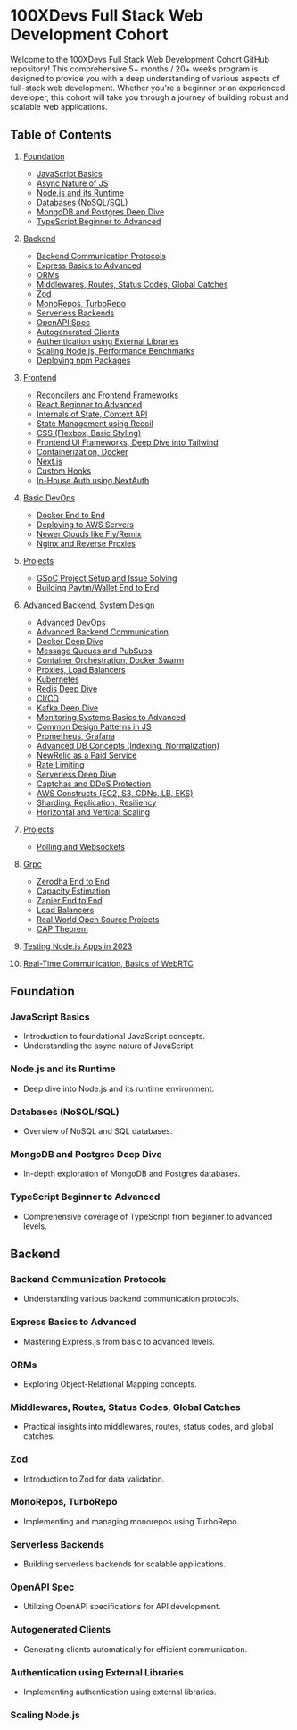 # 100XDevs Full Stack Web Development Cohort

Welcome to the 100XDevs Full Stack Web Development Cohort GitHub repository! This comprehensive 5+ months / 20+ weeks program is designed to provide you with a deep understanding of various aspects of full-stack web development. Whether you're a beginner or an experienced developer, this cohort will take you through a journey of building robust and scalable web applications.

## Table of Contents
1. [Foundation](#foundation)
   - [JavaScript Basics](#javascript-basics)
   - [Async Nature of JS](#async-nature-of-js)
   - [Node.js and its Runtime](#nodejs-and-its-runtime)
   - [Databases (NoSQL/SQL)](#databases-nosqlsql)
   - [MongoDB and Postgres Deep Dive](#mongodb-and-postgres-deep-dive)
   - [TypeScript Beginner to Advanced](#typescript-beginner-to-advanced)
   
2. [Backend](#backend)
   - [Backend Communication Protocols](#backend-communication-protocols)
   - [Express Basics to Advanced](#express-basics-to-advanced)
   - [ORMs](#orms)
   - [Middlewares, Routes, Status Codes, Global Catches](#middlewares-routes-status-codes-global-catches)
   - [Zod](#zod)
   - [MonoRepos, TurboRepo](#monorepos-turborepo)
   - [Serverless Backends](#serverless-backends)
   - [OpenAPI Spec](#openapi-spec)
   - [Autogenerated Clients](#autogenerated-clients)
   - [Authentication using External Libraries](#authentication-using-external-libraries)
   - [Scaling Node.js, Performance Benchmarks](#scaling-nodejs-performance-benchmarks)
   - [Deploying npm Packages](#deploying-npm-packages)

3. [Frontend](#frontend)
   - [Reconcilers and Frontend Frameworks](#reconcilers-and-frontend-frameworks)
   - [React Beginner to Advanced](#react-beginner-to-advanced)
   - [Internals of State, Context API](#internals-of-state-context-api)
   - [State Management using Recoil](#state-management-using-recoil)
   - [CSS (Flexbox, Basic Styling)](#css-flexbox-basic-styling)
   - [Frontend UI Frameworks, Deep Dive into Tailwind](#frontend-ui-frameworks-deep-dive-into-tailwind)
   - [Containerization, Docker](#containerization-docker)
   - [Next.js](#nextjs)
   - [Custom Hooks](#custom-hooks)
   - [In-House Auth using NextAuth](#in-house-auth-using-nextauth)

4. [Basic DevOps](#basic-devops)
   - [Docker End to End](#docker-end-to-end)
   - [Deploying to AWS Servers](#deploying-to-aws-servers)
   - [Newer Clouds like Fly/Remix](#newer-clouds-like-flyremix)
   - [Nginx and Reverse Proxies](#nginx-and-reverse-proxies)

5. [Projects](#projects)
   - [GSoC Project Setup and Issue Solving](#gsoc-project-setup-and-issue-solving)
   - [Building Paytm/Wallet End to End](#building-paytmwallet-end-to-end)

6. [Advanced Backend, System Design](#advanced-backend-system-design)
   - [Advanced DevOps](#advanced-devops)
   - [Advanced Backend Communication](#advanced-backend-communication)
   - [Docker Deep Dive](#docker-deep-dive)
   - [Message Queues and PubSubs](#message-queues-and-pubsubs)
   - [Container Orchestration, Docker Swarm](#container-orchestration-docker-swarm)
   - [Proxies, Load Balancers](#proxies-load-balancers)
   - [Kubernetes](#kubernetes)
   - [Redis Deep Dive](#redis-deep-dive)
   - [CI/CD](#cicd)
   - [Kafka Deep Dive](#kafka-deep-dive)
   - [Monitoring Systems Basics to Advanced](#monitoring-systems-basics-to-advanced)
   - [Common Design Patterns in JS](#common-design-patterns-in-js)
   - [Prometheus, Grafana](#prometheus-grafana)
   - [Advanced DB Concepts (Indexing, Normalization)](#advanced-db-concepts-indexing-normalization)
   - [NewRelic as a Paid Service](#newrelic-as-a-paid-service)
   - [Rate Limiting](#rate-limiting)
   - [Serverless Deep Dive](#serverless-deep-dive)
   - [Captchas and DDoS Protection](#captchas-and-ddos-protection)
   - [AWS Constructs (EC2, S3, CDNs, LB, EKS)](#aws-constructs-ec2-s3-cdns-lb-eks)
   - [Sharding, Replication, Resiliency](#sharding-replication-resiliency)
   - [Horizontal and Vertical Scaling](#horizontal-and-vertical-scaling)

7. [Projects](#projects)
   - [Polling and Websockets](#polling-and-websockets)

8. [Grpc](#grpc)
   - [Zerodha End to End](#zerodha-end-to-end)
   - [Capacity Estimation](#capacity-estimation)
   - [Zapier End to End](#zapier-end-to-end)
   - [Load Balancers](#load-balancers)
   - [Real World Open Source Projects](#real-world-open-source-projects)
   - [CAP Theorem](#cap-theorem)

9. [Testing Node.js Apps in 2023](#testing-nodejs-apps-in-2023)

10. [Real-Time Communication, Basics of WebRTC](#real-time-communication-basics-of-webrtc)

## Foundation

### JavaScript Basics
- Introduction to foundational JavaScript concepts.
- Understanding the async nature of JavaScript.

### Node.js and its Runtime
- Deep dive into Node.js and its runtime environment.

### Databases (NoSQL/SQL)
- Overview of NoSQL and SQL databases.

### MongoDB and Postgres Deep Dive
- In-depth exploration of MongoDB and Postgres databases.

### TypeScript Beginner to Advanced
- Comprehensive coverage of TypeScript from beginner to advanced levels.

## Backend

### Backend Communication Protocols
- Understanding various backend communication protocols.

### Express Basics to Advanced
- Mastering Express.js from basic to advanced levels.

### ORMs
- Exploring Object-Relational Mapping concepts.

### Middlewares, Routes, Status Codes, Global Catches
- Practical insights into middlewares, routes, status codes, and global catches.

### Zod
- Introduction to Zod for data validation.

### MonoRepos, TurboRepo
- Implementing and managing monorepos using TurboRepo.

### Serverless Backends
- Building serverless backends for scalable applications.

### OpenAPI Spec
- Utilizing OpenAPI specifications for API development.

### Autogenerated Clients
- Generating clients automatically for efficient communication.

### Authentication using External Libraries
- Implementing authentication using external libraries.

### Scaling Node.js
